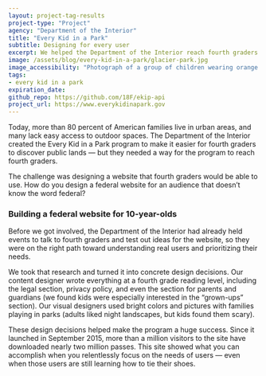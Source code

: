 ```yaml
---
layout: project-tag-results
project-type: "Project"
agency: "Department of the Interior"
title: "Every Kid in a Park"
subtitle: Designing for every user
excerpt: We helped the Department of the Interior reach fourth graders and help kids discover public lands.
image: /assets/blog/every-kid-in-a-park/glacier-park.jpg
image_accessibility: "Photograph of a group of children wearing orange shirts at a national park"
tags:
- every kid in a park
expiration_date:
github_repo: https://github.com/18F/ekip-api
project_url: https://www.everykidinapark.gov
---
```


Today, more than 80 percent of American families live in urban areas, and many lack easy access to outdoor spaces. The Department of the Interior created the Every Kid in a Park program to make it easier for fourth graders to discover public lands — but they needed a way for the program to reach fourth graders.

The challenge was designing a website that fourth graders would be able to use. How do you design a federal website for an audience that doesn’t know the word federal?

### Building a federal website for 10-year-olds

Before we got involved, the Department of the Interior had already held events to talk to fourth graders and test out ideas for the website, so they were on the right path toward understanding real users and prioritizing their needs.

We took that research and turned it into concrete design decisions. Our content designer wrote everything at a fourth grade reading level, including the legal section, privacy policy, and even the section for parents and guardians (we found kids were especially interested in the “grown-ups” section). Our visual designers used bright colors and pictures with families playing in parks (adults liked night landscapes, but kids found them scary).

These design decisions helped make the program a huge success. Since it launched in September 2015, more than a million visitors to the site have downloaded nearly two million passes. This site showed what you can accomplish when you relentlessly focus on the needs of users — even when those users are still learning how to tie their shoes.
